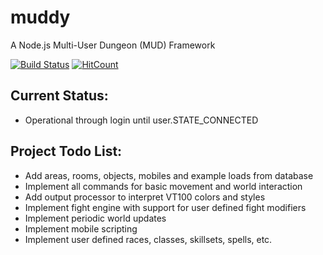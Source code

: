 # muddy
A Node.js Multi-User Dungeon (MUD) Framework

[![Build Status](https://www.travis-ci.org/om-mani-padme-hum/muddy.svg?branch=master)](https://www.travis-ci.org/om-mani-padme-hum/muddy)
[![HitCount](http://hits.dwyl.com/om-mani-padme-hum/muddy.svg)](http://hits.dwyl.com/om-mani-padme-hum/muddy)

## Current Status:
* Operational through login until user.STATE_CONNECTED

## Project Todo List:

* Add areas, rooms, objects, mobiles and example loads from database
* Implement all commands for basic movement and world interaction
* Add output processor to interpret VT100 colors and styles
* Implement fight engine with support for user defined fight modifiers
* Implement periodic world updates
* Implement mobile scripting
* Implement user defined races, classes, skillsets, spells, etc.